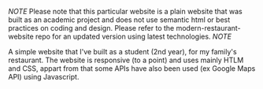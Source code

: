 *NOTE*
Please note that this particular website is a plain website that was built as an academic project and does not use semantic html or best practices on coding and design. Please refer to the modern-restaurant-website repo for an updated version using latest technologies.
*NOTE*

A simple website that I've built as a student (2nd year), for my family's restaurant. The website is responsive (to a point) and uses mainly HTLM and CSS, appart from that some APIs have also been used (ex Google Maps API) using Javascript.
